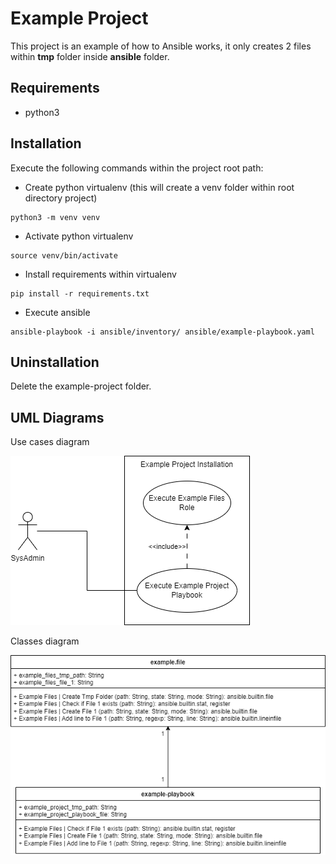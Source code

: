 # Example Project

This project is an example of how to Ansible works, it only creates 2 files within **tmp** folder inside **ansible**
folder.

## Requirements

* python3

## Installation

Execute the following commands within the project root path:

* Create python virtualenv (this will create a venv folder within root directory project)

```shell
python3 -m venv venv
```

* Activate python virtualenv

```shell
source venv/bin/activate
```

* Install requirements within virtualenv

```shell
pip install -r requirements.txt
```

* Execute ansible

```shell
ansible-playbook -i ansible/inventory/ ansible/example-playbook.yaml
```

## Uninstallation

Delete the example-project folder.

## UML Diagrams

Use cases diagram

![alt Use cases diagram](/diagrams/example-project-use-case-diagram.drawio.png)

Classes diagram

![alt Classes diagram](/diagrams/example-project-class-diagram.drawio.png)
